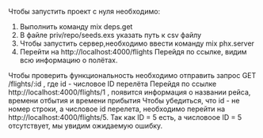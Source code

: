 Чтобы запустить проект с нуля необходимо:
1. Выполнить команду mix deps.get 
2. В файле priv/repo/seeds.exs указать путь к csv файлу
3. Чтобы запустить сервер,необходимо ввести команду mix phx.server
4. Перейти на http://localhost:4000/flights 
Перейдя по ссылке, видим всю информацию о полётах.

Чтобы проверить функциональность необходимо отправить запрос GET /flights/:id , где id - числовое ID перелёта
Перейдя по ссылке http://localhost:4000/flights/1 , появится информация о названии рейса, времени отбытия и времени прибытия
Чтобы убедиться, что id - не номер строки, а числовое id перелета, необходимо перейти на http://localhost:4000/flights/5. 
Так как ID = 5 есть, а числовоое ID = 5 отсутствует, мы увидим ожидаемую ошибку.



